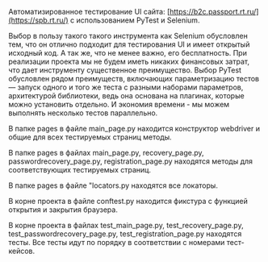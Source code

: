 Автоматизированное тестирование UI сайта: [https://b2c.passport.rt.ru/](https://spb.rt.ru/) с использованием PyTest и Selenium.

Выбор в пользу такого такого инструмента как Selenium обусловлен тем, что он отлично подходит для тестирования UI и имеет открытый исходный код. А так же, что не менее важно, его бесплатность. При реализации проекта мы не будем иметь никаких финансовых затрат, что дает инструменту существенное преимущество.
Выбор PyTest обусловлен рядом преимуществ, включающих параметризацию тестов — запуск одного и того же теста с разными наборами параметров, архитектурой библиотеки, ведь она основана на плагинах, которые можно установить отдельно. И экономия времени - мы можем выполнять несколько тестов параллельно.

В папке pages в файле main_page.py находится конструктор webdriver и общие для всех тестируемых страниц методы.

В папке pages в файлах main_page.py, recovery_page.py, passwordrecovery_page.py, registration_page.py находятся методы для соответствующих тестируемых страниц.

В папке pages в файле "locators.py находятся все локаторы.

В корне проекта в файле conftest.py находится фикстура с функцией открытия и закрытия браузера.

В корне проекта в файлах test_main_page.py, test_recovery_page.py, test_passwordrecovery_page.py, test_registration_page.py находятся тесты. Все тесты идут по порядку в соответствии с номерами тест-кейсов.
